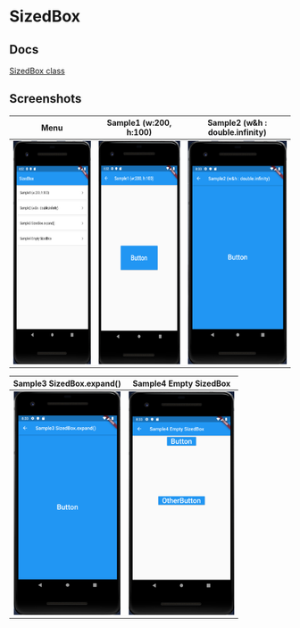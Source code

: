 # SizedBox

## Docs

[SizedBox class](https://api.flutter.dev/flutter/widgets/SizedBox-class.html)

## Screenshots

|Menu|Sample1 (w:200, h:100)|Sample2 (w&h : double.infinity)|
|:-:|:-:|:-:|
|<img src="./screenshots/Menu.png" height="400" alt="Screenshot"/>|<img src="./screenshots/Sample1.png" height="400" alt="Screenshot"/>|<img src="./screenshots/Sample2.png" height="400" alt="Screenshot"/>|

|Sample3 SizedBox.expand()|Sample4 Empty SizedBox|
|:-:|:-:|
|<img src="./screenshots/Sample3.png" height="400" alt="Screenshot"/>|<img src="./screenshots/Sample4.png" height="400" alt="Screenshot"/>|
